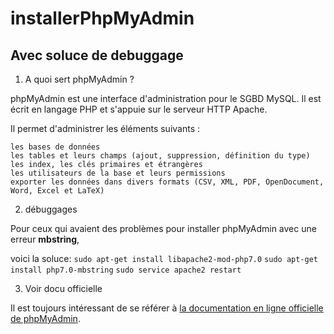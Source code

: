 # installerPhpMyAdmin
## Avec soluce de debuggage 

1. A quoi sert phpMyAdmin ?
 
 phpMyAdmin est une interface d'administration pour le SGBD MySQL. Il est écrit en langage PHP et s'appuie sur le serveur HTTP Apache.

Il permet d'administrer les éléments suivants :

    les bases de données
    les tables et leurs champs (ajout, suppression, définition du type)
    les index, les clés primaires et étrangères
    les utilisateurs de la base et leurs permissions
    exporter les données dans divers formats (CSV, XML, PDF, OpenDocument, Word, Excel et LaTeX)


2. débuggages 

Pour ceux qui avaient des problèmes pour installer phpMyAdmin avec une erreur **mbstring**, 

voici la soluce:
    `sudo apt-get install libapache2-mod-php7.0`
    `sudo apt-get install php7.0-mbstring`
    `sudo service apache2 restart`

3. Voir docu officielle

Il est toujours intéressant de se référer à [la documentation en ligne officielle de phpMyAdmin](http://localhost/phpmyadmin/doc/html/index.html).
